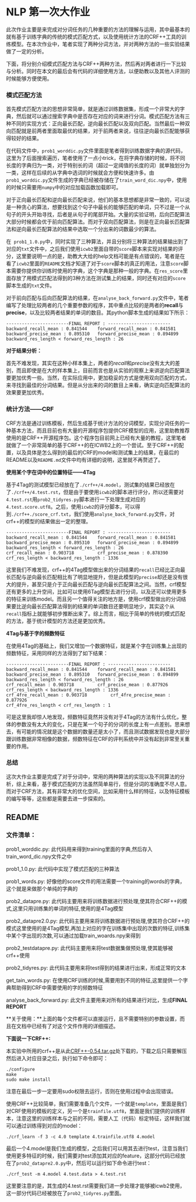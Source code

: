 # NLP 第一次大作业

​	此次作业主要是来完成对分词任务的几种重要的方法的理解与运用，其中最基本的就有基于训练字典的传统的模式匹配方式，以及使用统计方法的CRF++工具的训练模型。在本次作业中，笔者实现了两种分词方法，并对两种方法的一些实验结果做了一定的分析。

​	下面，将分别介绍模式匹配方法与CRF++两种方法，然后再对两者进行一下比较与分析。同时在本文的最后会有代码的详细使用方法，以便助教以及其他人评测的时候能够方便使用。

### 模式匹配方法

​	首先模式匹配方法的思想非常简单，就是通过训练数据集，形成一个非常大的字典，然后就可以通过搜索字典中是否存在对应的词来进行分词。模式匹配方法有三种不同的实现方式：正向最长匹配，逆向最长匹配以及双向匹配。当然最后一种双向匹配就是前两者里面取最优的结果，对于前两者来说，往往逆向最长匹配能够获得较好的结果。

​	在代码文件中，`prob1_worddic.py`文件里面是笔者得到训练数据字典的源代码，这里为了后面搜索遍历，笔者使用了一点小trick，在将字典存储的时候，将不同长度的字典归为一类，对于特别长的词（超过一定阈值的长度的词）就单独划分为一类，这样在后续的从字典中选词的时候就会方便和快速许多。由`prob1_worddic.py`文件生成的字典已经被存储在了`train_word_dic.npy`中，使用的时候只需要用`numpy`中的对应加载函数加载即可。

​	对于正向最长匹配和逆向最长匹配来说，他们的基本思想都是非常一致的，可以说是一种贪心的算法，想要找到这个句子中最长的能够匹配的单词，只不过是一个从句子的开头开始寻找，后者是从句子的尾部开始。大量的实验证明，后向匹配算法大部分时候都会优于前向匹配算法。而对于双向匹配算法，则是在正向最长匹配算法和逆向最长匹配算法的结果中选取一个分出来的词数最少的算法。

​	在` prob1_1.0.py`中，同时实现了三种算法，并且分别将三种算法的结果输出到了对应的`txt`文件中，之后我们使用`icwb2`里面自带的`score`脚本来实现对结果的评分，这里要说明一点的是，助教大大给的help文档可能是有点错误的，笔者是在看了`icwb2`里面的`README`文档才知道了对于`score`脚本的真正的用法，注意`score`脚本需要你提供你训练时使用的字典，这个字典是那种一般的字典。在`res_score`里面存放了用模式匹配法得到的3种方法在测试集上的结果，同时还有对应的`score`脚本生成的`txt`文件。

​	对于前向匹配与后向匹配算法的结果，在`analyse_back_forward.py`文件中，笔者编写了处理比较两者的几个重要参数的程序，其中重点比较的是两者的**recall**与**precise**，以及比较两者结果的单词的数目。其python脚本生成的结果如下所示：

```basic
------------------------FINAL REPORT : ------------------------
backward_recall_mean : 0.841544    forward_recall_mean : 0.841581 
backward_precise_mean : 0.895310   forward_precise_mean : 0.894899 
backward_res_length < forward_res_length : 26
```

**对于结果分析：**

​	首先不难发现，其实在这种小样本集上，两者的*recall*和*precise*没有太大的差别，而且即使是在大的样本集上，目前而言也是从实验的观察上来讲逆向匹配算法要更加优秀一些。当然，在实际应用中，更加稳妥的方式是使用双向匹配的方式，来寻找到最佳的分词结果。但是从分出来的词的数目上来看，确实逆向匹配算法的效果要更加优秀。

### 统计方法——CRF

​	CRF方法是通过训练模板，然后生成基于统计方法的分词模型，实现分词任务的一种基本方法，而且目前也有大量的开源程序包提供CRF模型的应用，这里助教推荐使用的是CRF++开源程序包。这个程序包目前网上已经有大量的教程，这里笔者就做了一个非常简单的基于CRF++的在ICWB2上的一个尝试。至于CRF++的配置，以及具体是怎么得到的最后的CRF的model和测试集上的结果，在最后的README以及`README.md`文件中均有详细的说明，这里就不再赘述了。

**使用某个字在词中的位置特征——4Tag**

​	基于4Tag的测试模型已经放在了`./crf++/4.model`，测试集的结果已经放在了`./crf++/4.test.rst`，但是由于要使用`icwb2`的脚本进行评分，所以还需要对`4.test.rst`用`prob2_tidyres.py`脚本进行一下处理生成对应的`4.test.score.utf8`。之后，使用`icwb2`的评分脚本，可以得到`./crf++./score_crf.txt`，我们使用`analyse_back_forward.py`文件，对crf++的模型的结果做出一定的整理。

```basic
------------------------FINAL REPORT : ------------------------
backward_recall_mean : 0.841544    forward_recall_mean : 0.841581 
backward_precise_mean : 0.895310   forward_precise_mean : 0.894899 
backward_res_length < forward_res_length : 26
crf_recall_mean : 0.903718         crf_precise_mean : 0.878390
crf_res_length < backward_res_length : 1336
```

​	这里我们不难发现，crf++的4Tag模型做出来的分词结果的`recall`已经比正向最长匹配与逆向最长匹配相比有了明显地提升，但是此模型的`precise`却还是没有很大的提升，甚至只是介于正向最长匹配与逆向最长匹配算法之间。当然，crf模型还有更多的上升空间，比如可以使用6Tag模型去进行分词，以及还可以使用更多的特征来训练model。而且另一个值得关注的地方是，使用crf模型做出的分词结果要比逆向最长匹配算法得到的结果的单词数目还要明显地少，其实这个从`recall`指标上就能够初步推断出来了。综上而言，相比于简单的传统的模式匹配的方法，基于统计模型的方法还是更加优秀。

**4Tag与基于字的频数特征**

​	在使用4Tag的基础上，我们又增加一个数据特征，就是某个字在训练集上出现的频数特征，采用同样的方法得到了如下结果：

```basic
------------------------FINAL REPORT : ------------------------
backward_recall_mean : 0.841544    forward_recall_mean : 0.841581 
backward_precise_mean : 0.895310   forward_precise_mean : 0.894899 
backward_res_length < forward_res_length : 26
crf_recall_mean : 0.903718         crf_precise_mean : 0.877926
crf_res_length < backward_res_length : 1336
crf_4fre_recall_mean : 0.903718         crf_4fre_precise_mean : 0.877926
crf_4fre_res_length < crf_res_length : 1
```

​	可是这里我却惊人地发现，频数特征竟然并没有对于4Tag的方法有什么优化，整体的参数没有太大的变化，只是在某一个句子的分词的长度上有一点差别。思来想去，有可能的情况就是这个数据的数量还是太小了，而且测试数据发现也是大部分跟训练数据非常相像的数据，频数特征在CRF的评判系统中并没有起到非常至关重要的作用。

### 总结

​	这次大作业主要是完成了对于分词中，常用的两种算法的实现以及不同算法的分析，综上来看，基于模式匹配的方法虽然简单易行，但是分词的准确度不尽人意。而对于CRF方法，其有非常大的优化空间，比如采用什么样的特征，以及特征模板的编写等等，这些都是需要去进一步探索的。



## README

### 文件清单：

prob1_worddic.py: 此代码用来得到training里面的字典,然后存入train_word_dic.npy文件之中

prob1_1.0.py: 此代码中实现了模式匹配的三种算法

prob1_words.py: 好像他的score文件的用法需要一个training的words的字典，这个就是来做那个单纯的字典的

prob2_datapre.py: 此代码主要用来将训练数据进行预处理,使其符合CRF++的模式,这里只用训练集的单词的特征,使用的是4Tag模型

prob2_datapre2.0.py: 此代码主要用来将训练数据进行预处理,使其符合CRF++的模式这里使用的是4Tag模型,再加上对应的字在训练集中出现的次数的特征,训练集中某个字出现的次数,可以通过加载train_woards.npy来得到

prob2_testdatapre.py: 此代码主要用来将test数据集做预处理,使其能够被crf++使用

prob2_tidyres.py: 此代码主要用来将test得到的结果进行出来，形成正常的文本

get_tain_words.py: 在使用CRF训练的时候,需要用到不同的特征,这里提供一个字典帮助得到CRF中需要使用的字的频数特征

analyse_back_forward.py: 此文件主要用来对所有的结果进行对比，生成**FINAL REPORT**

**关于使用：**上面的每个文件都可以直接运行，且不需要特别的参数设置，而且在文档中已经有了对这个文件作用的详细描述。

**下面说一下CRF++:**

本实验中所用的crf++是从此[CRF++-0.54.tar.gz](http://sourceforge.net/projects/crfpp/files/crfpp/0.54/CRF%2B%2B-0.54.tar.gz/download)处下载的，下载之后只需要解压然后进入对应目录之后，执行如下命令即可：

```basic
./configure
make
sudo make install
```

注意在最后一步一定要用sudo权限去运行，否则在使用过程中会出现错误。

使用CRF++比较简单，我们需要准备几个文件，一个就是`template`，里面是我们对CRF使用的模板的定义，另一个是`trainfile.utf8`，里面是我们提供的训练样本，注意这里的训练样本与之前的不同，需要人工（代码）标定特征，这样我们就可以通过训练得到对应的model：

```basic
./crf_learn -f 3 -c 4.0 template 4.trainfile.utf8 4.model 
```

最后一个4.model是我们生成的模型，之后我们可以用其去进行test，注意当我们使用更多特征的时候，我们需要对test添加其对应的feature，这部分代码已经放在了`prob2_datapre2.0.py`中，然后可以运行如下命令进行test：

```basic
./crf_test -m 4.model 4.test.data > 4.test.rst 
```

这里要注意的是，其生成的4.test.rst需要我们进一步处理才能够被icwb2使用，这一部分代码已经被放在了`prob2_tidyres.py`里面。